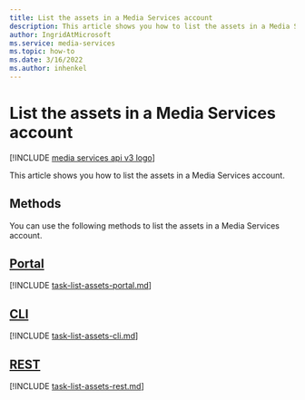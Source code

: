 ```yaml
---
title: List the assets in a Media Services account
description: This article shows you how to list the assets in a Media Services account.
author: IngridAtMicrosoft
ms.service: media-services
ms.topic: how-to
ms.date: 3/16/2022
ms.author: inhenkel
---
```


# List the assets in a Media Services account

[!INCLUDE [media services api v3 logo](./includes/v3-hr.md)]

This article shows you how to list the assets in a Media Services account.

## Methods

You can use the following methods to list the assets in a Media Services account.

## [Portal](#tab/portal/)

[!INCLUDE [task-list-assets-portal.md](./includes/task-list-assets-portal.md)]

## [CLI](#tab/cli/)

[!INCLUDE [task-list-assets-cli.md](./includes/task-list-assets-cli.md)]

## [REST](#tab/rest/)

[!INCLUDE [task-list-assets-rest.md](./includes/task-list-assets-rest.md)]